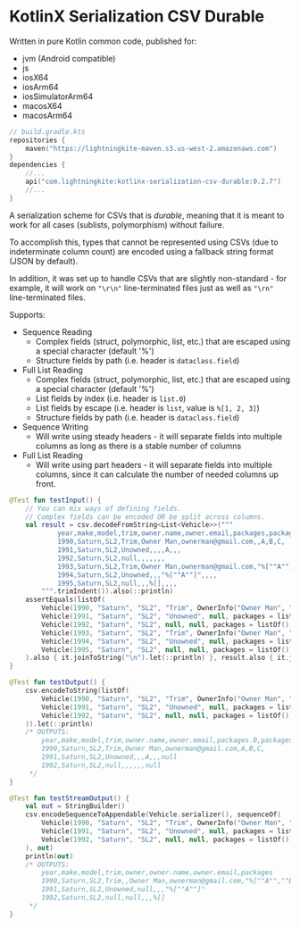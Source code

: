 # KotlinX Serialization CSV Durable

Written in pure Kotlin common code, published for:

- jvm (Android compatible)
- js
- iosX64
- iosArm64
- iosSimulatorArm64
- macosX64
- macosArm64

```kotlin
// build.gradle.kts
repositories {
    maven("https://lightningkite-maven.s3.us-west-2.amazonaws.com")
}
dependencies {
    //...
    api("com.lightningkite:kotlinx-serialization-csv-durable:0.2.7")
    //...
}
```

A serialization scheme for CSVs that is *durable*, meaning that it is meant to work for all cases (sublists, polymorphism) without failure.

To accomplish this, types that cannot be represented using CSVs (due to indeterminate column count) are encoded using a fallback string format (JSON by default).

In addition, it was set up to handle CSVs that are slightly non-standard - for example, it will work on `"\r\n"` line-terminated files just as well as `"\rn"` line-terminated files.

Supports:

- Sequence Reading
  - Complex fields (struct, polymorphic, list, etc.) that are escaped using a special character (default '%')
  - Structure fields by path (i.e. header is `dataclass.field`)
- Full List Reading
    - Complex fields (struct, polymorphic, list, etc.) that are escaped using a special character (default '%')
    - List fields by index (i.e. header is `list.0`)
    - List fields by escape (i.e. header is `list`, value is `%[1, 2, 3]`)
    - Structure fields by path (i.e. header is `dataclass.field`)
- Sequence Writing
  - Will write using steady headers - it will separate fields into multiple columns as long as there is a stable number of columns 
- Full List Reading
  - Will write using part headers - it will separate fields into multiple columns, since it can calculate the number of needed columns up front.

```kotlin
@Test fun testInput() {
    // You can mix ways of defining fields.
    // Complex fields can be encoded OR be split across columns.
    val result = csv.decodeFromString<List<Vehicle>>("""
            year,make,model,trim,owner.name,owner.email,packages,packages.0,packages.1,packages.2,owner
            1990,Saturn,SL2,Trim,Owner Man,ownerman@gmail.com,,A,B,C,
            1991,Saturn,SL2,Unowned,,,,A,,,
            1992,Saturn,SL2,null,,,,,,,
            1993,Saturn,SL2,Trim,Owner Man,ownerman@gmail.com,"%[""A"",""B"",""C""]",,,,
            1994,Saturn,SL2,Unowned,,,"%[""A""]",,,,
            1995,Saturn,SL2,null,,,%[],,,,
        """.trimIndent()).also(::println)
    assertEquals(listOf(
        Vehicle(1990, "Saturn", "SL2", "Trim", OwnerInfo("Owner Man", "ownerman@gmail.com"), packages = listOf("A", "B", "C")),
        Vehicle(1991, "Saturn", "SL2", "Unowned", null, packages = listOf("A")),
        Vehicle(1992, "Saturn", "SL2", null, null, packages = listOf()),
        Vehicle(1993, "Saturn", "SL2", "Trim", OwnerInfo("Owner Man", "ownerman@gmail.com"), packages = listOf("A", "B", "C")),
        Vehicle(1994, "Saturn", "SL2", "Unowned", null, packages = listOf("A")),
        Vehicle(1995, "Saturn", "SL2", null, null, packages = listOf()),
    ).also { it.joinToString("\n").let(::println) }, result.also { it.joinToString("\n").let(::println) })
}

@Test fun testOutput() {
    csv.encodeToString(listOf(
        Vehicle(1990, "Saturn", "SL2", "Trim", OwnerInfo("Owner Man", "ownerman@gmail.com"), packages = listOf("A", "B", "C")),
        Vehicle(1991, "Saturn", "SL2", "Unowned", null, packages = listOf("A")),
        Vehicle(1992, "Saturn", "SL2", null, null, packages = listOf()),
    )).let(::println)
    /* OUTPUTS:
        year,make,model,trim,owner.name,owner.email,packages.0,packages.1,packages.2,owner
        1990,Saturn,SL2,Trim,Owner Man,ownerman@gmail.com,A,B,C,
        1991,Saturn,SL2,Unowned,,,A,,,null
        1992,Saturn,SL2,null,,,,,,null
     */
}

@Test fun testStreamOutput() {
    val out = StringBuilder()
    csv.encodeSequenceToAppendable(Vehicle.serializer(), sequenceOf(
        Vehicle(1990, "Saturn", "SL2", "Trim", OwnerInfo("Owner Man", "ownerman@gmail.com"), packages = listOf("A", "B", "C")),
        Vehicle(1991, "Saturn", "SL2", "Unowned", null, packages = listOf("A")),
        Vehicle(1992, "Saturn", "SL2", null, null, packages = listOf()),
    ), out)
    println(out)
    /* OUTPUTS:
        year,make,model,trim,owner,owner.name,owner.email,packages
        1990,Saturn,SL2,Trim,,Owner Man,ownerman@gmail.com,"%[""A"",""B"",""C""]"
        1991,Saturn,SL2,Unowned,null,,,"%[""A""]"
        1992,Saturn,SL2,null,null,,,%[]
     */
}
```
